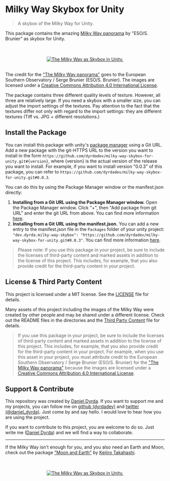 # Milky Way Skybox for Unity

> A skybox of the Milky Way for Unity.

This package contains the amazing [Milky Way panorama](https://www.eso.org/public/images/eso0932a/) by "ESO/S. Brunier" as skybox for Unity.

<p align=center>
    <br>
    <br> 
    <a href="https://github.com/dyrdadev/milky-way-skybox-for-unity">
        <img src="./Media/milky_way_2.gif" alt="The Milky Way as Skybox in Unity."/>
    </a>
    <br>
    <br>
</p>

The credit for the ["The Milky Way panorama"](https://www.eso.org/public/images/eso0932a/) goes to the European Southern Observatory / Serge Brunier (ESO/S. Brunier). The images are licensed under a [Creative Commons Attribution 4.0 International License](https://creativecommons.org/licenses/by/4.0/).

The package contains three different quality levels of texture. However, all three are relatively large. If you need a skybox with a smaller size, you can adjust the import settings of the textures. Pay attention to the fact that the textures differ not only with regard to the import settings: they are different textures (Tiff vs. JPG + different resolutions.)

## Install the Package

You can install this package with unity's [package manager](https://docs.unity3d.com/Manual/PackagesList.html) using a Git URL. Add a new package with the git-HTTPS URL to the version you want to install in the form ```https://github.com/dyrdadev/milky-way-skybox-for-unity.git#{version}```, where {version} is the actual version of the release you want to install. For example, if you want to install version "0.0.3" of this package, you can refer to ```https://github.com/dyrdadev/milky-way-skybox-for-unity.git#0.0.3```.

You can do this by using the Package Manager window or the manifest.json directly:

1. **Installing from a Git URL using the Package Manager window.** Open the Package Manager window. Click "+", then "Add package from git URL" and enter the git URL from above. You can find more information [here](https://docs.unity3d.com/Manual/upm-ui-giturl.html).
2. **Installing from a Git URL using the manifest.json.** You can add a new entry to the manifest.json file in the ``Packages`` folder of your unity project: ```"dev.dyrda.milky-way-skybox": "https://github.com/dyrdadev/milky-way-skybox-for-unity.git#0.0.3"```. You can find more information [here](https://docs.unity3d.com/Manual/upm-git.html).

> Please note: If you use this package in your project, be sure to include the licenses of third-party content and marked assets in addition to the license of this project. This includes, for example, that you also provide credit for the third-party content in your project.


## License & Third Party Content

This project is licensed under a MIT license. See the [LICENSE](/LICENSE) file for details.

Many assets of this project including the images of the Milky Way were created by other people and may be shared under a different license. Check out the README files in the directories and the [Third Party Content](/ThirdPartyContent.md) file for details.

> If you use this package in your project, be sure to include the licenses of third-party content and marked assets in addition to the license of this project. This includes, for example, that you also provide credit for the third-party content in your project. For example, when you use this asset in your project, you must attribute credit to the European Southern Observatory / Serge Brunier (ESO/S. Brunier) for the ["The Milky Way panorama"](https://www.eso.org/public/images/eso0932a/) because the images are licensed under a [Creative Commons Attribution 4.0 International License](https://creativecommons.org/licenses/by/4.0/).

## Support & Contribute

This repository was created by [Daniel Dyrda](https://dyrda.page). If you want to support me and my projects, you can follow me on [github (dyrdadev)](https://github.com/dyrdadev) and [twitter (@daniel_dyrda)](https://twitter.com/daniel_dyrda). Just come by and say hello. I would love to hear how you are using the project.

If you want to contribute to this project, you are welcome to do so. Just write me ([Daniel Dyrda](https://dyrda.page)) and we will find a way to collaborate.

---
If the Milky Way isn't enough for you, and you also need an Earth and Moon, check out the package ["Moon and Earth"](https://github.com/keijiro/MoonAndEarth) by [Keijiro Takahashi](https://github.com/keijiro).

<p align=center>
    <br>
    <br> 
    <a href="https://github.com/dyrdadev/milky-way-skybox-for-unity">
        <img src="./Media/guess_the_distance_for_gif_4.gif" alt="The Milky Way as Skybox in Unity."/>
    </a>
    <br>
    <br>
</p>
